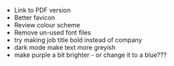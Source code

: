 * Link to PDF version
* Better favicon
* Review colour scheme
* Remove un-used font files
* try making job title bold instead of company
* dark mode make text more greyish
* make purple a bit brighter - or change it to a blue???